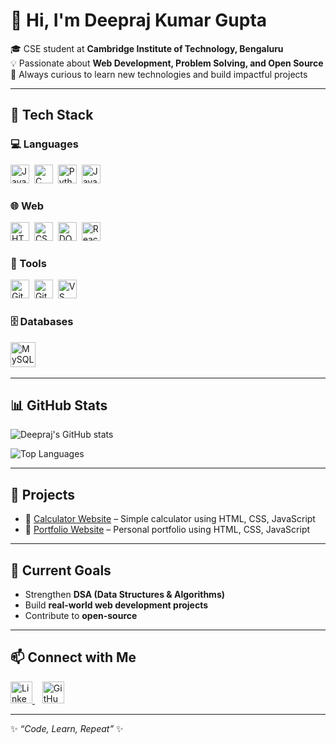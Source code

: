 # 👋 Hi, I'm Deepraj Kumar Gupta

🎓 CSE student at **Cambridge Institute of Technology, Bengaluru**  
💡 Passionate about **Web Development, Problem Solving, and Open Source**  
🚀 Always curious to learn new technologies and build impactful projects

---

## 🔧 Tech Stack

### 💻 Languages

<p align="left">
  <img src="https://cdn.jsdelivr.net/gh/devicons/devicon/icons/java/java-original.svg" alt="Java" width="30" height="30"/>&nbsp;
  <img src="https://cdn.jsdelivr.net/gh/devicons/devicon/icons/c/c-original.svg" alt="C" width="30" height="30"/>&nbsp;
  <img src="https://cdn.jsdelivr.net/gh/devicons/devicon/icons/python/python-original.svg" alt="Python" width="30" height="30"/>&nbsp;
  <img src="https://cdn.jsdelivr.net/gh/devicons/devicon/icons/javascript/javascript-original.svg" alt="JavaScript" width="30" height="30"/>&nbsp;
</p>

### 🌐 Web

<p align="left">
  <img src="https://cdn.jsdelivr.net/gh/devicons/devicon/icons/html5/html5-original.svg" alt="HTML" width="30" height="30"/>&nbsp;
  <img src="https://cdn.jsdelivr.net/gh/devicons/devicon/icons/css3/css3-original.svg" alt="CSS" width="30" height="30"/>&nbsp;
  <img src="https://cdn.jsdelivr.net/gh/devicons/devicon/icons/javascript/javascript-original.svg" alt="DOM" width="30" height="30"/>&nbsp;
  <img src="https://cdn.jsdelivr.net/gh/devicons/devicon/icons/react/react-original.svg" alt="React" width="30" height="30"/>&nbsp;
</p>

### 🧰 Tools

<p align="left">
  <img src="https://cdn.jsdelivr.net/gh/devicons/devicon/icons/git/git-original.svg" alt="Git" width="30" height="30"/>&nbsp;
  <img src="https://cdn.jsdelivr.net/gh/devicons/devicon/icons/github/github-original.svg" alt="GitHub" width="30" height="30"/>&nbsp;
  <img src="https://cdn.jsdelivr.net/gh/devicons/devicon/icons/vscode/vscode-original.svg" alt="VS Code" width="30" height="30"/>&nbsp;
</p>

### 🗄️ Databases

<p align="left">
  <img src="https://cdn.jsdelivr.net/gh/devicons/devicon/icons/mysql/mysql-original.svg" alt="MySQL" width="40" height="40"/>&nbsp;
</p>

---

## 📊 GitHub Stats

![Deepraj's GitHub stats](https://github-readme-stats.vercel.app/api?username=deeprajkumargupta&show_icons=true&theme=tokyonight)

![Top Languages](https://github-readme-stats.vercel.app/api/top-langs/?username=deeprajkumargupta&layout=compact&theme=tokyonight)

---

## 🚀 Projects

- 🔹 [Calculator Website](https://calculator-coral-one-25.vercel.app/) – Simple calculator using HTML, CSS, JavaScript
- 🔹 [Portfolio Website](https://to-do-list-lake-pi-60.vercel.app/) – Personal portfolio using HTML, CSS, JavaScript

---

## 🌱 Current Goals

- Strengthen **DSA (Data Structures & Algorithms)**
- Build **real-world web development projects**
- Contribute to **open-source**

---

## 📫 Connect with Me  

<p align="left">
  <a href="https://www.linkedin.com/in/deeprajkumargupta/" target="_blank">
    <img src="https://cdn.jsdelivr.net/gh/devicons/devicon/icons/linkedin/linkedin-original.svg" alt="LinkedIn" width="35" height="35"/>
  </a>
  &nbsp;&nbsp;
  <a href="https://github.com/deeprajkumargupta" target="_blank">
    <img src="https://cdn.jsdelivr.net/gh/devicons/devicon/icons/github/github-original.svg" alt="GitHub" width="35" style="background-color:white" height="35"/>
  </a>
</p>

---


✨ _“Code, Learn, Repeat”_ ✨

